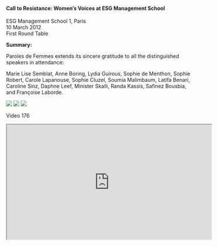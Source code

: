 <h4>Call to Resistance: Women’s Voices at ESG Management School</h4>

ESG Management School 1, Paris  
10 March 2012   
First Round Table

<b>Summary:</b>

Paroles de Femmes extends its sincere gratitude to all the distinguished speakers in attendance:

Marie Lise Semblat, Anne Boring, Lydia Guirous, Sophie de Menthon, Sophie Robert, Carole Lapanouse, Sophie Cluzel, Soumia Malimbaum, Latifa Benari, Caroline Sinz, Daphne Leef, Minister Skalli, Randa Kassis, Safinez Bousbia, and Françoise Laborde.


![](173.JPG)
![](174.JPG)
![](175.JPG)

Video 176
<center><iframe width="560" height="315" src="https://www.youtube.com/embed/wJEJobAi3us?si=MQbdbvHX061LKjR0"></iframe></center>
<p></p>
